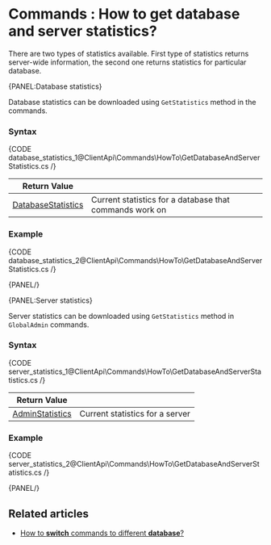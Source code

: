 # Commands : How to get database and server statistics?

There are two types of statistics available. First type of statistics returns server-wide information, the second one returns statistics for particular database.

{PANEL:Database statistics}

Database statistics can be downloaded using `GetStatistics` method in the commands.

### Syntax

{CODE database_statistics_1@ClientApi\Commands\HowTo\GetDatabaseAndServerStatistics.cs /}

| Return Value | |
| ------------- | ----- |
| [DatabaseStatistics](../../../glossary/client-api/database-statistics) | Current statistics for a database that commands work on |

### Example

{CODE database_statistics_2@ClientApi\Commands\HowTo\GetDatabaseAndServerStatistics.cs /}

{PANEL/}

{PANEL:Server statistics}

Server statistics can be downloaded using `GetStatistics` method in `GlobalAdmin` commands.

### Syntax

{CODE server_statistics_1@ClientApi\Commands\HowTo\GetDatabaseAndServerStatistics.cs /}

| Return Value | |
| ------------- | ----- |
| [AdminStatistics](../../../glossary/client-api/admin-statistics) | Current statistics for a server |

### Example

{CODE server_statistics_2@ClientApi\Commands\HowTo\GetDatabaseAndServerStatistics.cs /}

{PANEL/}

## Related articles

- [How to **switch** commands to different **database**?](../../../client-api/commands/how-to/switch-commands-to-a-different-database)   